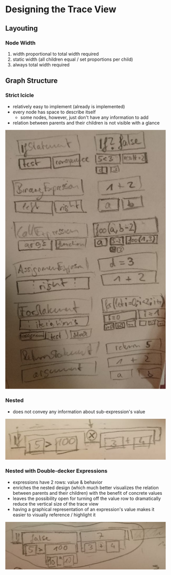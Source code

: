 # Designing the Trace View
## Layouting
### Node Width
1. width proportional to total width required
2. static width (all children equal / set proportions per child)
3. always total width required

## Graph Structure
### Strict Icicle
- relatively easy to implement (already is implemented)
- every node has space to describe itself
  - some nodes, however, just don't have any information to add
- relation between parents and their children is not visible with a glance

![](trace-view-blocks.png)

### Nested
- does not convey any information about sub-expression's value

![](trace-view-nested-direct.png)

### Nested with Double-decker Expressions
- expressions have 2 rows: value & behavior
- enriches the nested design (which much better visualizes the relation between parents and their children) with the benefit of concrete values
- leaves the possibility open for turning off the value row to dramatically reduce the vertical size of the trace view
- having a graphical representation of an expression's value makes it easier to visually reference / highlight it

![](trace-view-nested-double.png)